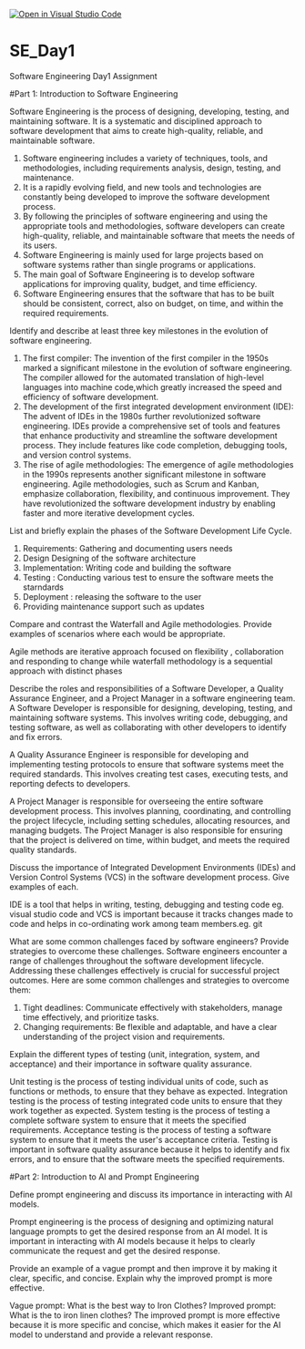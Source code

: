 [![Open in Visual Studio Code](https://classroom.github.com/assets/open-in-vscode-2e0aaae1b6195c2367325f4f02e2d04e9abb55f0b24a779b69b11b9e10269abc.svg)](https://classroom.github.com/online_ide?assignment_repo_id=15569862&assignment_repo_type=AssignmentRepo)
# SE_Day1
Software Engineering Day1 Assignment

#Part 1: Introduction to Software Engineering

Software Engineering is the process of designing, developing, testing, and maintaining software. It is a systematic and disciplined approach to software development that aims to create high-quality, reliable, and maintainable software.

1. Software engineering includes a variety of techniques, tools, and methodologies, including requirements analysis, design, testing, and maintenance.
2. It is a rapidly evolving field, and new tools and technologies are constantly being developed to improve the software development process.
3. By following the principles of software engineering and using the appropriate tools and methodologies, software developers can create high-quality, reliable, and maintainable software that meets the needs of  its users.
4. Software Engineering is mainly used for large projects based on software systems rather than single programs or applications.
5. The main goal of Software Engineering is to develop software applications for improving quality,  budget, and time efficiency.
6. Software Engineering ensures that the software that has to be built should be consistent, correct, also on budget, on time, and within the required requirements.

Identify and describe at least three key milestones in the evolution of software engineering.

1. The first compiler: The invention of the first compiler in the 1950s marked a significant milestone in the evolution of software engineering. The compiler allowed for the automated translation of high-level languages into machine code,which greatly increased the speed and efficiency of software development.
2. The development of the first integrated development environment (IDE): The advent of IDEs in the 1980s further revolutionized software engineering. IDEs provide a comprehensive set of tools and features that enhance productivity and  streamline the software development process. They include features like code completion, debugging tools, and version control systems.
3. The rise of agile methodologies: The emergence of agile methodologies in the 1990s represents another significant milestone in software engineering. Agile methodologies, such as Scrum and Kanban, emphasize collaboration, flexibility, and continuous improvement. They have revolutionized the software development industry by enabling faster and more iterative development cycles.


List and briefly explain the phases of the Software Development Life Cycle.

1. Requirements: Gathering and documenting users needs
2. Design Designing of the software architecture
3. Implementation: Writing code and building the software
4. Testing : Conducting various test  to ensure the software meets the starndards
5. Deployment : releasing the software to the user
6. Providing maintenance support such as updates
   
Compare and contrast the Waterfall and Agile methodologies. Provide examples of scenarios where each would be appropriate.

Agile methods are iterative approach focused on flexibility , collaboration and responding to change while waterfall methodology is a sequential approach with distinct phases


Describe the roles and responsibilities of a Software Developer, a Quality Assurance Engineer, and a Project Manager in a software engineering team.
A Software Developer is responsible for designing, developing, testing, and maintaining software systems. This involves writing code, debugging, and testing software, as well as collaborating with other developers to identify and fix errors.

A Quality Assurance Engineer is responsible for developing and implementing testing protocols to ensure that software systems meet the required standards. This involves creating test cases, executing tests, and reporting defects to developers.

A Project Manager is responsible for overseeing the entire software development process. This involves planning, coordinating, and controlling the project lifecycle, including setting schedules, allocating resources, and managing budgets. The Project Manager is also responsible for ensuring that the project is delivered on time, within budget, and meets the required quality standards.

Discuss the importance of Integrated Development Environments (IDEs) and Version Control Systems (VCS) in the software development process. Give examples of each.

IDE is a tool that helps in writing, testing, debugging and testing code eg. visual studio code and VCS is  important because it tracks changes made to code and helps in co-ordinating work among team members.eg. git

What are some common challenges faced by software engineers? Provide strategies to overcome these challenges.
Software engineers encounter a range of challenges throughout the software development lifecycle. Addressing these challenges effectively is crucial for successful project outcomes. Here are some common challenges and strategies to overcome them:

1. Tight deadlines: Communicate effectively with stakeholders, manage time effectively, and prioritize tasks.
2. Changing requirements: Be flexible and adaptable, and have a clear understanding of the project vision and requirements.

Explain the different types of testing (unit, integration, system, and acceptance) and their importance in software quality assurance.

Unit testing is the process of testing individual units of code, such as functions or methods, to ensure that they behave as expected. Integration testing is the process of testing integrated code units to ensure that they work together as expected. System testing is the process of testing a complete software system to ensure that it meets the specified requirements. Acceptance testing is the process of testing a software system to ensure that it meets the user's acceptance criteria. Testing is important in software quality assurance because it helps to identify and fix errors, and to ensure that the software meets the specified requirements.

#Part 2: Introduction to AI and Prompt Engineering

Define prompt engineering and discuss its importance in interacting with AI models.

Prompt engineering is the process of designing and optimizing natural language prompts to get the desired response from an AI model. It is important in interacting with AI models because it helps to clearly communicate the request and get the desired response.

Provide an example of a vague prompt and then improve it by making it clear, specific, and concise. Explain why the improved prompt is more effective.

Vague prompt: What is the best way to Iron Clothes?
Improved prompt: What is the to iron linen clothes?
The improved prompt is more effective because it is more specific and concise, which makes it easier for the AI model to understand and provide a relevant response.
